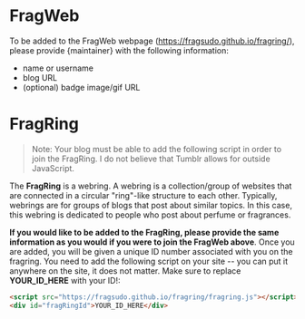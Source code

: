 # FragWeb

To be added to the FragWeb webpage (https://fragsudo.github.io/fragring/), please provide {maintainer} with the following information:
- name or username
- blog URL
- (optional) badge image/gif URL

# FragRing

> Note: Your blog must be able to add the following script in order to join the FragRing. I do not believe that Tumblr allows for outside JavaScript.

The **FragRing** is a webring. A webring is a collection/group of websites that are connected in a circular "ring"-like structure to each other. Typically, webrings are for groups of blogs that post about similar topics. In this case, this webring is dedicated to people who post about perfume or fragrances.

**If you would like to be added to the FragRing, please provide the same information as you would if you were to join the FragWeb above**. Once you are added, you will be given a unique ID number associated with you on the fragring. You need to add the following script on your site -- you can put it anywhere on the site, it does not matter. Make sure to replace **YOUR_ID_HERE** with your ID!:

```html
<script src="https://fragsudo.github.io/fragring/fragring.js"></script>
<div id="fragRingId">YOUR_ID_HERE</div>
```
